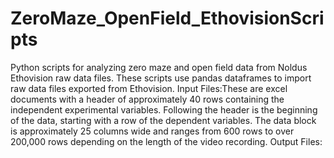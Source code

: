 # ZeroMaze_OpenField_EthovisionScripts
Python scripts for analyzing zero maze and open field data from Noldus Ethovision raw data files.
These scripts use pandas dataframes to import raw data files exported from Ethovision. 
Input Files:These are excel documents with a header of approximately 40 rows containing the independent experimental variables. Following the header is the beginning of the data, starting with a row of the dependent variables. The data block is approximately 25 columns wide and ranges from 600 rows to over 200,000 rows depending on the length of the video recording. 
Output Files:
